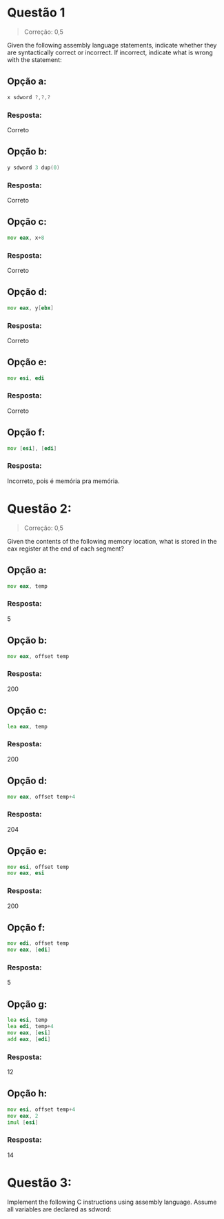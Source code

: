 # Questão 1

> Correção: 0,5

Given the following assembly language statements, indicate whether they are syntactically correct or incorrect. If incorrect, indicate what is wrong with the
statement:

## Opção a:

```asm
x sdword ?,?,?
```
### Resposta:
Correto

## Opção b:
```asm
y sdword 3 dup(0)
```

### Resposta:
Correto

## Opção c:

```asm
mov eax, x+8
```
### Resposta:
Correto

## Opção d:

```asm
mov eax, y[ebx]
```
### Resposta:
Correto

## Opção e:

```asm
mov esi, edi
```
### Resposta:
Correto

## Opção f:

```asm
mov [esi], [edi]
```

### Resposta:
Incorreto, pois é memória pra memória.

# Questão 2:

> Correção: 0,5

Given the contents of the following memory location, what is stored in the eax
register at the end of each segment?

## Opção a:
```asm
mov eax, temp
```
### Resposta:
5
## Opção b:
```asm
mov eax, offset temp
```
### Resposta:
200

## Opção c:
```asm
lea eax, temp
```
### Resposta:
200

## Opção d:
```asm
mov eax, offset temp+4
```
### Resposta:
204

## Opção e:
```asm
mov esi, offset temp
mov eax, esi
```

### Resposta:
200

## Opção f:
```asm
mov edi, offset temp
mov eax, [edi]
```

### Resposta:
5

## Opção g:

```asm
lea esi, temp
lea edi, temp+4
mov eax, [esi]
add eax, [edi]
```
### Resposta:
12

## Opção h:

```asm
mov esi, offset temp+4
mov eax, 2
imul [esi]
```

### Resposta:
14

# Questão 3:
Implement the following C instructions using assembly language. Assume all
variables are declared as sdword:

